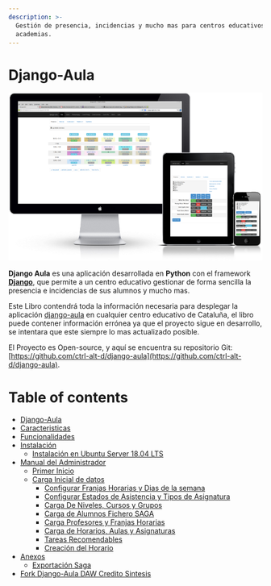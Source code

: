 ```yaml
---
description: >-
  Gestión de presencia, incidencias y mucho mas para centros educativos y
  academias.
---
```


# Django-Aula

![](.gitbook/assets/687474703a2f2f692e696d6775722e636f6d2f596c43525461702e706e67.png)

**Django Aula** es una aplicación desarrollada en **Python** con el framework [**Django**](https://www.djangoproject.com/), que permite a un centro educativo gestionar de forma sencilla la presencia e incidencias de sus alumnos y mucho mas. 

Este Libro contendrá toda la información necesaria para desplegar la aplicación [django-aula](https://github.com/ctrl-alt-d/django-aula) en cualquier centro educativo de Cataluña, el libro puede contener información errónea ya que el proyecto sigue en desarrollo, se intentara que este siempre lo mas actualizado posible.

El Proyecto es Open-source, y aquí se encuentra su repositorio Git: [https://github.com/ctrl-alt-d/django-aula](https://github.com/ctrl-alt-d/django-aula).

# Table of contents

* [Django-Aula](README.md)
* [Caracteristicas](caracteristicas.md)
* [Funcionalidades](funcionalidades.md)
* [Instalación](instalacion-2/README.md)
  * [Instalación en Ubuntu Server 18.04 LTS](instalacion-2/instalacion.md)
* [Manual del Administrador](manual-de-uso/README.md)
  * [Primer Inicio](manual-de-uso/primer-inicio.md)
  * [Carga Inicial de datos](manual-de-uso/carga-inicial-de-datos/README.md)
    * [Configurar Franjas Horarias y Dias de la semana](manual-de-uso/carga-inicial-de-datos/configurar-franjas-y-dias-semana.md)
    * [Configurar Estados de Asistencia y Tipos de Asignatura](manual-de-uso/carga-inicial-de-datos/configurar-estados-de-asistencia-y-tipos-de-asignatura.md)
    * [Carga De Niveles, Cursos y Grupos](manual-de-uso/carga-inicial-de-datos/creacion-de-niveles-cursos-y-grupos.md)
    * [Carga de Alumnos Fichero SAGA](manual-de-uso/carga-inicial-de-datos/carga-de-alumnos-fichero-saga.md)
    * [Carga Profesores y Franjas Horarias](manual-de-uso/carga-inicial-de-datos/carga-profesores-y-franjas-horarias.md)
    * [Carga de Horarios, Aulas y Asignaturas](manual-de-uso/carga-inicial-de-datos/carga-de-horarios-aulas-y-asignaturas.md)
    * [Tareas Recomendables](manual-de-uso/carga-inicial-de-datos/tareas-recomendables.md)
    * [Creación del Horario](manual-de-uso/carga-inicial-de-datos/creacion-del-horario.md)
* [Anexos](anexos/README.md)
  * [Exportación Saga](anexos/exportacion-saga.md)
* [Fork Django-Aula DAW Credito Sintesis](fork-django-aula-daw-credito-sintesis.md)



